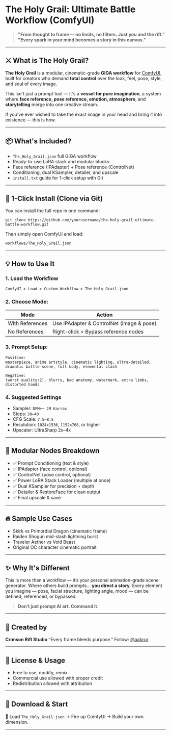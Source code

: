 # The Holy Grail: Ultimate Battle Workflow (ComfyUI)


> **"From thought to frame — no limits, no filters. Just you and the rift."**
> **"Every spark in your mind becomes a story in this canvas."**
> 

---

## ⚔️ What is The Holy Grail?

**The Holy Grail** is a modular, cinematic-grade **GIGA workflow** for [ComfyUI](https://github.com/comfyanonymous/ComfyUI), built for creators who demand **total control** over the look, feel, pose, style, and soul of every image.

This isn't just a prompt tool — it's a **vessel for pure imagination**, a system where **face reference, pose reference, emotion, atmosphere**, and **storytelling** merge into one creative stream.

If you've ever wished to take the exact image in your head and bring it into existence — this is how.

---

## 📦 What's Included?

* `The_Holy_Grail.json` full GIGA workflow
* Ready-to-use LoRA stack and modular blocks
* Face reference (IPAdapter) + Pose reference (ControlNet)
* Conditioning, dual KSampler, detailer, and upscale
* `install.txt` guide for 1-click setup with Git

---

## 🚀 1-Click Install (Clone via Git)

You can install the full repo in one command:

```
git clone https://github.com/yourusername/the-holy-grail-ultimate-battle-workflow.git
```

Then simply open ComfyUI and load:

```
workflows/The_Holy_Grail.json
```

---

## 💡 How to Use It

### 1. Load the Workflow

```
ComfyUI > Load > Custom Workflow > The_Holy_Grail.json
```

### 2. Choose Mode:

| Mode            | Action                                    |
| --------------- | ----------------------------------------- |
| With References | Use IPAdapter & ControlNet (image & pose) |
| No References   | Right-click > Bypass reference nodes      |

### 3. Prompt Setup:

```
Positive:
masterpiece, anime artstyle, cinematic lighting, ultra-detailed, dramatic battle scene, full body, elemental clash

Negative:
(worst quality:2), blurry, bad anatomy, watermark, extra limbs, distorted hands
```

### 4. Suggested Settings

* Sampler: `DPM++ 2M Karras`
* Steps: `30–40`
* CFG Scale: `7.5–8.5`
* Resolution: `1024x1536`, `1152x768`, or higher
* Upscaler: UltraSharp 2x–4x

---

## 🧩 Modular Nodes Breakdown

* ✅ Prompt Conditioning (text & style)
* ✅ IPAdapter (face control, optional)
* ✅ ControlNet (pose control, optional)
* ✅ Power LoRA Stack Loader (multiple at once)
* ✅ Dual KSampler for precision + depth
* ✅ Detailer & RestoreFace for clean output
* ✅ Final upscale & save

---

## 🔥 Sample Use Cases

* Skirk vs Primordial Dragon (cinematic frame)
* Raiden Shogun mid-slash lightning burst
* Traveler Aether vs Void Beast
* Original OC character cinematic portrait

---

## ✨ Why It's Different

This is more than a workflow — it’s your personal animation-grade scene generator.
Where others build prompts... **you direct a story**.
Every element you imagine — pose, facial structure, lighting angle, mood — can be defined, referenced, or bypassed.

> **Don’t just prompt AI art. Command it.**

---

## 👑 Created by

**Crimson Rift Studio**
“Every frame bleeds purpose.”
Follow: [@aabrur](https://your-link)

---

## 📄 License & Usage

* Free to use, modify, remix
* Commercial use allowed with proper credit
* Redistribution allowed with attribution

---

## 🔗 Download & Start

💾 Load `The_Holy_Grail.json` → Fire up ComfyUI → Build your own dimension.

---


